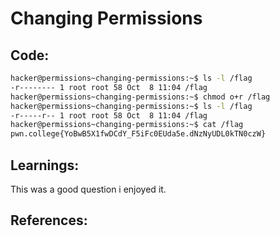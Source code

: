 # Changing Permissions
## Code:
```bash
hacker@permissions~changing-permissions:~$ ls -l /flag
-r-------- 1 root root 58 Oct  8 11:04 /flag
hacker@permissions~changing-permissions:~$ chmod o+r /flag
hacker@permissions~changing-permissions:~$ ls -l /flag
-r-----r-- 1 root root 58 Oct  8 11:04 /flag
hacker@permissions~changing-permissions:~$ cat /flag
pwn.college{YoBwB5X1fwDCdY_F5iFc0EUda5e.dNzNyUDL0kTN0czW}
```
## Learnings:
This was a good question i enjoyed it.
## References:

